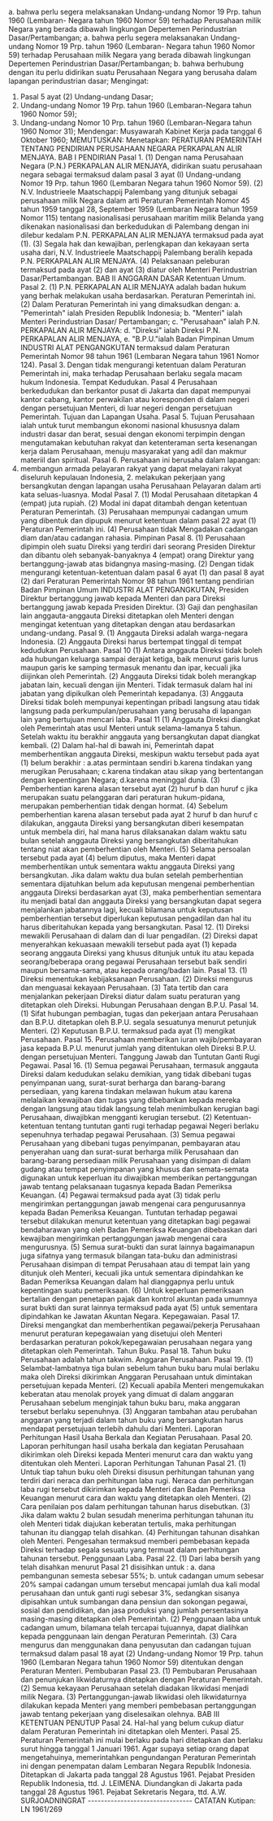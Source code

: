  a. bahwa perlu segera melaksanakan Undang-undang Nomor 19 Prp. tahun 1960 (Lembaran- Negara tahun 1960 Nomor 59) terhadap Perusahaan milik Negara yang berada dibawah lingkungan Depertemen Perindustrian Dasar/Pertambangan; a. bahwa perlu segera melaksanakan Undang-undang Nomor 19 Prp. tahun 1960 (Lembaran- Negara tahun 1960 Nomor 59) terhadap Perusahaan milik Negara yang berada dibawah lingkungan Depertemen Perindustrian Dasar/Pertambangan;
b. bahwa berhubung dengan itu perlu didirikan suatu Perusahaan Negara yang berusaha dalam lapangan perindustrian dasar;
Mengingat:

1. Pasal 5 ayat (2) Undang-undang Dasar;
2. Undang-undang Nomor 19 Prp. tahun 1960 (Lembaran-Negara tahun 1960 Nomor 59);
3. Undang-undang Nomor 10 Prp. tahun 1960 (Lembaran-Negara tahun 1960 Nomor 31); Mendengar: Musyawarah Kabinet Kerja pada tanggal 6 Oktober 1960;
MEMUTUSKAN:
 Menetapkan: PERATURAN PEMERINTAH TENTANG PENDIRIAN PERUSAHAAN NEGARA PERKAPALAN ALIR MENJAYA. BAB I PENDIRIAN Pasal 1. (1) Dengan nama Perusahaan Negara (P.N.) PERKAPALAN ALIR MENJAYA, didirikan suatu perusahaan negara sebagai termaksud dalam pasal 3 ayat (I) Undang-undang Nomor 19 Prp. tahun 1960 (Lembaran Negara tahun 1960 Nomor 59). (2) N.V. Industrieele Maatschappij Palembang yang ditunjuk sebagai perusahaan milik Negara dalam arti Peraturan Pemerintah Nomor 45 tahun 1959 tanggal 28, September 1959 (Lembaran Negara tahun 1959 Nomor 115) tentang nasionalisasi perusahaan maritim milik Belanda yang dikenakan nasionalisasi dan berkedudukan di Palembang dengan ini dilebur kedalam P.N. PERKAPALAN ALIR MENJAYA termaksud pada ayat (1). (3) Segala hak dan kewajiban, perlengkapan dan kekayaan serta usaha dari, N.V. Industrieele Maatschappij Palembang beralih kepada P.N. PERKAPALAN ALIR MENJAYA. (4) Pelaksanaan peleburan termaksud pada ayat (2) dan ayat (3) diatur oleh Menteri Perindustrian Dasar/Pertambangan. BAB II ANGGARAN DASAR Ketentuan Umum. Pasal 2. (1) P.N. PERKAPALAN ALIR MENJAYA adalah badan hukum yang berhak melakukan usaha berdasarkan. Peraturan Pemerintah ini. (2) Dalam Peraturan Pemerintah ini yang dimaksudkan dengan:
a. "Pemerintah" ialah Presiden Republik Indonesia;
b. "Menteri" ialah Menteri Perindustrian Dasar/ Pertambangan;
c. "Perusahaan" ialah P.N. PERKAPALAN ALIR MENJAYA:
d. "Direksi" ialah Direksi P.N. PERKAPALAN ALIR MENJAYA, e. "B.P.U."ialah Badan Pimpinan Umum INDUSTRI ALAT PENGANGKUTAN termaksud dalam Peraturan Pemerintah Nomor 98 tahun 1961 (Lembaran Negara tahun 1961 Nomor 124). Pasal 3. Dengan tidak mengurangi ketentuan dalam Peraturan Pemerintah ini, maka terhadap Perusahaan berlaku segala macam hukum Indonesia. Tempat Kedudukan. Pasal 4 Perusahaan berkedudukan dan berkantor pusat di Jakarta dan dapat mempunyai kantor cabang, kantor perwakilan atau koresponden di dalam negeri dengan persetujuan Menteri, di luar negeri dengan persetujuan Pemerintah. Tujuan dan Lapangan Usaha. Pasal 5. Tujuan Perusahaan ialah untuk turut membangun ekonomi nasional khususnya dalam industri dasar dan berat, sesuai dengan ekonomi terpimpin dengan mengutamakan kebutuhan rakyat dan ketenteraman serta kesenangan kerja dalam Perusahaan, menuju masyarakat yang adil dan makmur materiil dan spiritual. Pasal 6. Perusahaan ini berusaha dalam lapangan:
1. membangun armada pelayaran rakyat yang dapat melayani rakyat diseluruh kepulauan Indonesia, 2. melakukan pekerjaan yang bersangkutan dengan lapangan usaha Perusahaan Pelayaran dalam arti kata seluas-luasnya. Modal Pasal 7. (1) Modal Perusahaan ditetapkan 4 (empat) juta rupiah. (2) Modal ini dapat ditambah dengan ketentuan Peraturan Pemerintah. (3) Perusahaan mempunyai cadangan umum yang dibentuk dan dipupuk menurut ketentuan dalam pasal 22 ayat (1) Peraturan Pemerintah ini. (4) Perusahaan tidak Mengadakan cadangan diam dan/atau cadangan rahasia. Pimpinan Pasal 8. (1) Perusahaan dipimpin oleh suatu Direksi yang terdiri dari seorang Presiden Direktur dan dibantu oleh sebanyak-banyaknya 4 (empat) orang Direktur yang bertanggung-jawab atas bidangnya masing-masing. (2) Dengan tidak mengurangi ketentuan-ketentuan dalam pasal 6 ayat (1) dan pasal 8 ayat (2) dari Peraturan Pemerintah Nomor 98 tahun 1961 tentang pendirian Badan Pimpinan Umum INDUSTRI ALAT PENGANGKUTAN, Presiden Direktur bertanggung jawab kepada Menteri dan para Direksi bertanggung jawab kepada Presiden Direktur. (3) Gaji dan penghasilan lain anggauta-anggauta Direksi ditetapkan oleh Menteri dengan mengingat ketentuan yang ditetapkan dengan atau berdasarkan undang-undang. Pasal 9. (1) Anggauta Direksi adalah warga-negara Indonesia. (2) Anggauta Direksi harus bertempat tinggal di tempat kedudukan Perusahaan. Pasal 10 (1) Antara anggauta Direksi tidak boleh ada hubungan keluarga sampai derajat ketiga, baik menurut garis lurus maupun garis ke samping termasuk menantu dan ipar, kecuali jika diijinkan oleh Pemerintah. (2) Anggauta Direksi tidak boleh merangkap jabatan lain, kecuali dengan ijin Menteri. Tidak termasuk dalam hal ini jabatan yang dipikulkan oleh Pemerintah kepadanya. (3) Anggauta Direksi tidak boleh mempunyai kepentingan pribadi langsung atau tidak langsung pada perkumpulan/perusahaan yang berusaha di lapangan lain yang bertujuan mencari laba. Pasal 11 (1) Anggauta Direksi diangkat oleh Pemerintah atas usul Menteri untuk selama-lamanya 5 tahun. Setelah waktu itu berakhir anggauta yang bersangkutan dapat diangkat kembali. (2) Dalam hal-hal di bawah ini, Pemerintah dapat memberhentikan anggauta Direksi, meskipun waktu tersebut pada ayat (1) belum berakhir :
a.atas permintaan sendiri b.karena tindakan yang merugikan Perusahaan;
c.karena tindakan atau sikap yang bertentangan dengan kepentingan Negara;
d.karena meninggal dunia. (3) Pemberhentian karena alasan tersebut ayat (2) huruf b dan huruf c jika merupakan suatu pelanggaran dari peraturan hukum-pidana, merupakan pemberhentian tidak dengan hormat. (4) Sebelum pemberhentian karena alasan tersebut pada ayat 2 huruf b dan huruf c dilakukan, anggauta Direksi yang bersangkutan diberi kesempatan untuk membela diri, hal mana harus dilaksanakan dalam waktu satu bulan setelah anggauta Direksi yang bersangkutan diberitahukan tentang niat akan pemberhentian oleh Menteri. (5) Selama persoalan tersebut pada ayat (4) belum diputus, maka Menteri dapat memberhentikan untuk sementara waktu anggauta Direksi yang bersangkutan. Jika dalam waktu dua bulan setelah pemberhentian sementara dijatuhkan belum ada keputusan mengenai pemberhentian anggauta Direksi berdasarkan ayat (3), maka pemberhentian sementara itu menjadi batal dan anggauta Direksi yang bersangkutan dapat segera menjalankan jabatannya lagi, kecuali bilamana untuk keputusan pemberhentian tersebut diperlukan keputusan pengadilan dan hal itu harus diberitahukan kepada yang bersangkutan. Pasal 12. (1) Direksi mewakili Perusahaan di dalam dan di luar pengadilan. (2) Direksi dapat menyerahkan kekuasaan mewakili tersebut pada ayat (1) kepada seorang anggauta Direksi yang khusus ditunjuk untuk itu atau kepada seorang/beberapa orang pegawai Perusahaan tersebut baik sendiri maupun bersama-sama, atau kepada orang/badan lain. Pasal 13. (1) Direksi menentukan kebijaksanaan Perusahaan. (2) Direksi mengurus dan menguasai kekayaan Perusahaan. (3) Tata tertib dan cara menjalankan pekerjaan Direksi diatur dalam suatu peraturan yang ditetapkan oleh Direksi. Hubungan Perusahaan dengan B.P.U. Pasal 14. (1) Sifat hubungan pembagian, tugas dan pekerjaan antara Perusahaan dan B.P.U. ditetapkan oleh B.P.U. segala sesuatunya menurut petunjuk Menteri. (2) Keputusan B.P.U. termaksud pada ayat (1) mengikat Perusahaan. Pasal 15. Perusahaan memberikan iuran wajib/pembayaran jasa kepada B.P.U. menurut jumlah yang ditentukan oleh Direksi B.P.U. dengan persetujuan Menteri. Tanggung Jawab dan Tuntutan Ganti Rugi Pegawai. Pasal 16. (1) Semua pegawai Perusahaan, termasuk anggauta Direksi dalam kedudukan selaku demikian, yang tidak dibebani tugas penyimpanan uang, surat-surat berharga dan barang-barang persediaan, yang karena tindakan melawan hukum atau karena melalaikan kewajiban dan tugas yang dibebankan kepada mereka dengan langsung atau tidak langsung telah menimbulkan kerugian bagi Perusahaan, diwajibkan mengganti kerugian tersebut. (2) Ketentuan-ketentuan tentang tuntutan ganti rugi terhadap pegawai Negeri berlaku sepenuhnya terhadap pegawai Perusahaan. (3) Semua pegawai Perusahaan yang dibebani tugas penyimpanan, pembayaran atau penyerahan uang dan surat-surat berharga milik Perusahaan dan barang-barang persediaan milik Perusahaan yang disimpan di dalam gudang atau tempat penyimpanan yang khusus dan semata-semata digunakan untuk keperluan itu diwajibkan memberikan pertanggungan jawab tentang pelaksanaan tugasnya kepada Badan Pemeriksa Keuangan. (4) Pegawai termaksud pada ayat (3) tidak perlu mengirimkan pertanggungan jawab mengenai cara pengurusannya kepada Badan Pemeriksa Keuangan. Tuntutan terhadap pegawai tersebut dilakukan menurut ketentuan yang ditetapkan bagi pegawai bendaharawan yang oleh Badan Pemeriksa Keuangan dibebaskan dari kewajiban mengirimkan pertanggungan jawab mengenai cara mengurusnya. (5) Semua surat-bukti dan surat lainnya bagaimanapun juga sifatnya yang termasuk bilangan tata-buku dan administrasi Perusahaan disimpan di tempat Perusahaan atau di tempat lain yang ditunjuk oleh Menteri, kecuali jika untuk sementara dipindahkan ke Badan Pemeriksa Keuangan dalam hal dianggapnya perlu untuk kepentingan suatu pemeriksaan. (6) Untuk keperluan pemeriksaan bertalian dengan penetapan pajak dan kontrol akuntan pada umumnya surat bukti dan surat lainnya termaksud pada ayat (5) untuk sementara dipindahkan ke Jawatan Akuntan Negara. Kepegawaian. Pasal 17. Direksi mengangkat dan memberhentikan pegawai/pekerja Perusahaan menurut peraturan kepegawaian yang disetujui oleh Menteri berdasarkan peraturan pokok/kepegawaian perusahaan negara yang ditetapkan oleh Pemerintah. Tahun Buku. Pasal 18. Tahun buku Perusahaan adalah tahun takwim. Anggaran Perusahaan. Pasal 19. (1) Selambat-lambatnya tiga bulan sebelum tahun buku baru mulai berlaku maka oleh Direksi dikirimkan Anggaran Perusahaan untuk dimintakan persetujuan kepada Menteri. (2) Kecuali apabila Menteri mengemukakan keberatan atau menolak proyek yang dimuat di dalam anggaran Perusahaan sebelum menginjak tahun buku baru, maka anggaran tersebut berlaku sepenuhnya. (3) Anggaran tambahan atau perubahan anggaran yang terjadi dalam tahun buku yang bersangkutan harus mendapat persetujuan terlebih dahulu dari Menteri. Laporan Perhitungan Hasil Usaha Berkala dan Kegiatan Perusahaan. Pasal 20. Laporan perhitungan hasil usaha berkala dan kegiatan Perusahaan dikirimkan oleh Direksi kepada Menteri menurut cara dan waktu yang ditentukan oleh Menteri. Laporan Perhitungan Tahunan Pasal 21. (1) Untuk tiap tahun buku oleh Direksi disusun perhitungan tahunan yang terdiri dari neraca dan perhitungan laba rugi. Neraca dan perhitungan laba rugi tersebut dikirimkan kepada Menteri dan Badan Pemeriksa Keuangan menurut cara dan waktu yang ditetapkan oleh Menteri. (2) Cara penilaian pos dalam perhitungan tahunan harus disebutkan. (3) Jika dalam waktu 2 bulan sesudah menerima perhitungan tahunan itu oleh Menteri tidak diajukan keberatan tertulis, maka perhitungan tahunan itu dianggap telah disahkan. (4) Perhitungan tahunan disahkan oleh Menteri. Pengesahan termaksud memberi pembebasan kepada Direksi terhadap segala sesuatu yang termuat dalam perhitungan tahunan tersebut. Penggunaan Laba. Pasal 22. (1) Dari laba bersih yang telah disahkan menurut Pasal 21 disisihkan untuk :
a. dana pembangunan semesta sebesar 55%;
b. untuk cadangan umum sebesar 20% sampai cadangan umum tersebut mencapai jumlah dua kali modal perusahaan dan untuk ganti rugi sebesar 3%, sedangkan sisanya dipisahkan untuk sumbangan dana pensiun dan sokongan pegawai, sosial dan pendidikan, dan jasa produksi yang jumlah persentasinya masing-masing ditetapkan oleh Pemerintah. (2) Penggunaan laba untuk cadangan umum, bilamana telah tercapai tujuannya, dapat dialihkan kepada penggunaan lain dengan Peraturan Pemerintah. (3) Cara mengurus dan menggunakan dana penyusutan dan cadangan tujuan termaksud dalam pasal 18 ayat (2) Undang-undang Nomor 19 Prp. tahun 1960 (Lembaran Negara tahun 1960 Nomor 59) ditentukan dengan Peraturan Menteri. Pembubaran Pasal 23. (1) Pembubaran Perusahaan dan penunjukan likwidaturnya ditetapkan dengan Peraturan Pemerintah. (2) Semua kekayaan Perusahaan setelah diadakan likwidasi menjadi milik Negara. (3) Pertanggungan-jawab likwidasi oleh likwidaturnya dilakukan kepada Menteri yang memberi pembebasan pertanggungan jawab tentang pekerjaan yang diselesaikan olehnya. BAB III KETENTUAN PENUTUP Pasal 24. Hal-hal yang belum cukup diatur dalam Peraturan Pemerintah ini ditetapkan oleh Menteri. Pasal 25. Peraturan Pemerintah ini mulai berlaku pada hari ditetapkan dan berlaku surut hingga tanggal 1 Januari 1961. Agar supaya setiap orang dapat mengetahuinya, memerintahkan pengundangan Peraturan Pemerintah ini dengan penempatan dalam Lembaran Negara Republik Indonesia. Ditetapkan di Jakarta pada tanggal 28 Agustus 1961. Pejabat Presiden Republik Indonesia, ttd. J. LEIMENA. Diundangkan di Jakarta pada tanggal 28 Agustus 1961. Pejabat Sekretaris Negara, ttd. A.W. SURJOADNINGRAT -------------------------------- CATATAN Kutipan: LN 1961/269
